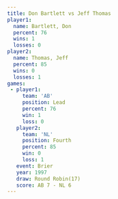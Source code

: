 ```yaml
---
title: Don Bartlett vs Jeff Thomas
player1:             
  name: Bartlett, Don
  percent: 76        
  wins: 1            
  losses: 0          
player2:             
  name: Thomas, Jeff 
  percent: 85        
  wins: 0            
  losses: 1          
games:
 - player1:        
     team: 'AB'    
     position: Lead
     percent: 76   
     win: 1        
     loss: 0       
   player2:          
     team: 'NL'      
     position: Fourth
     percent: 85     
     win: 0          
     loss: 1         
   event: Brier         
   year: 1997           
   draw: Round Robin(17)
   score: AB 7 - NL 6   
---
```

